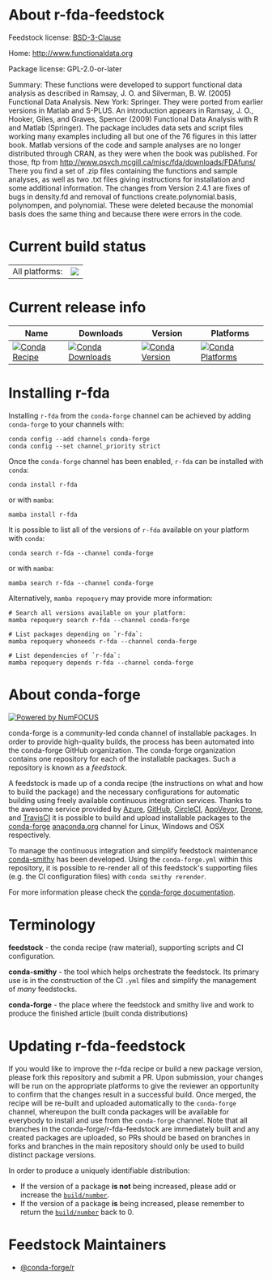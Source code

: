 About r-fda-feedstock
=====================

Feedstock license: [BSD-3-Clause](https://github.com/conda-forge/r-fda-feedstock/blob/main/LICENSE.txt)

Home: http://www.functionaldata.org

Package license: GPL-2.0-or-later

Summary: These functions were developed to support functional data analysis as described in Ramsay, J. O. and Silverman, B. W. (2005) Functional Data Analysis. New York: Springer.  They were ported from earlier versions in Matlab and S-PLUS.  An introduction appears in Ramsay, J. O., Hooker, Giles, and Graves, Spencer (2009) Functional Data Analysis with R and Matlab (Springer). The package includes data sets and script files working many examples including all but one of the 76 figures in this latter book.  Matlab versions of the code and sample analyses are no longer distributed through CRAN, as they were when the book was published.  For those, ftp from <http://www.psych.mcgill.ca/misc/fda/downloads/FDAfuns/> There you find a set of .zip files containing the functions and sample analyses, as well as two .txt files giving instructions for installation and some additional information. The changes from Version 2.4.1 are fixes of bugs in density.fd and removal of functions create.polynomial.basis, polynompen, and polynomial. These were deleted because the monomial basis does the same thing and because there were errors in the code.

Current build status
====================


<table><tr><td>All platforms:</td>
    <td>
      <a href="https://dev.azure.com/conda-forge/feedstock-builds/_build/latest?definitionId=4796&branchName=main">
        <img src="https://dev.azure.com/conda-forge/feedstock-builds/_apis/build/status/r-fda-feedstock?branchName=main">
      </a>
    </td>
  </tr>
</table>

Current release info
====================

| Name | Downloads | Version | Platforms |
| --- | --- | --- | --- |
| [![Conda Recipe](https://img.shields.io/badge/recipe-r--fda-green.svg)](https://anaconda.org/conda-forge/r-fda) | [![Conda Downloads](https://img.shields.io/conda/dn/conda-forge/r-fda.svg)](https://anaconda.org/conda-forge/r-fda) | [![Conda Version](https://img.shields.io/conda/vn/conda-forge/r-fda.svg)](https://anaconda.org/conda-forge/r-fda) | [![Conda Platforms](https://img.shields.io/conda/pn/conda-forge/r-fda.svg)](https://anaconda.org/conda-forge/r-fda) |

Installing r-fda
================

Installing `r-fda` from the `conda-forge` channel can be achieved by adding `conda-forge` to your channels with:

```
conda config --add channels conda-forge
conda config --set channel_priority strict
```

Once the `conda-forge` channel has been enabled, `r-fda` can be installed with `conda`:

```
conda install r-fda
```

or with `mamba`:

```
mamba install r-fda
```

It is possible to list all of the versions of `r-fda` available on your platform with `conda`:

```
conda search r-fda --channel conda-forge
```

or with `mamba`:

```
mamba search r-fda --channel conda-forge
```

Alternatively, `mamba repoquery` may provide more information:

```
# Search all versions available on your platform:
mamba repoquery search r-fda --channel conda-forge

# List packages depending on `r-fda`:
mamba repoquery whoneeds r-fda --channel conda-forge

# List dependencies of `r-fda`:
mamba repoquery depends r-fda --channel conda-forge
```


About conda-forge
=================

[![Powered by
NumFOCUS](https://img.shields.io/badge/powered%20by-NumFOCUS-orange.svg?style=flat&colorA=E1523D&colorB=007D8A)](https://numfocus.org)

conda-forge is a community-led conda channel of installable packages.
In order to provide high-quality builds, the process has been automated into the
conda-forge GitHub organization. The conda-forge organization contains one repository
for each of the installable packages. Such a repository is known as a *feedstock*.

A feedstock is made up of a conda recipe (the instructions on what and how to build
the package) and the necessary configurations for automatic building using freely
available continuous integration services. Thanks to the awesome service provided by
[Azure](https://azure.microsoft.com/en-us/services/devops/), [GitHub](https://github.com/),
[CircleCI](https://circleci.com/), [AppVeyor](https://www.appveyor.com/),
[Drone](https://cloud.drone.io/welcome), and [TravisCI](https://travis-ci.com/)
it is possible to build and upload installable packages to the
[conda-forge](https://anaconda.org/conda-forge) [anaconda.org](https://anaconda.org/)
channel for Linux, Windows and OSX respectively.

To manage the continuous integration and simplify feedstock maintenance
[conda-smithy](https://github.com/conda-forge/conda-smithy) has been developed.
Using the ``conda-forge.yml`` within this repository, it is possible to re-render all of
this feedstock's supporting files (e.g. the CI configuration files) with ``conda smithy rerender``.

For more information please check the [conda-forge documentation](https://conda-forge.org/docs/).

Terminology
===========

**feedstock** - the conda recipe (raw material), supporting scripts and CI configuration.

**conda-smithy** - the tool which helps orchestrate the feedstock.
                   Its primary use is in the construction of the CI ``.yml`` files
                   and simplify the management of *many* feedstocks.

**conda-forge** - the place where the feedstock and smithy live and work to
                  produce the finished article (built conda distributions)


Updating r-fda-feedstock
========================

If you would like to improve the r-fda recipe or build a new
package version, please fork this repository and submit a PR. Upon submission,
your changes will be run on the appropriate platforms to give the reviewer an
opportunity to confirm that the changes result in a successful build. Once
merged, the recipe will be re-built and uploaded automatically to the
`conda-forge` channel, whereupon the built conda packages will be available for
everybody to install and use from the `conda-forge` channel.
Note that all branches in the conda-forge/r-fda-feedstock are
immediately built and any created packages are uploaded, so PRs should be based
on branches in forks and branches in the main repository should only be used to
build distinct package versions.

In order to produce a uniquely identifiable distribution:
 * If the version of a package **is not** being increased, please add or increase
   the [``build/number``](https://docs.conda.io/projects/conda-build/en/latest/resources/define-metadata.html#build-number-and-string).
 * If the version of a package **is** being increased, please remember to return
   the [``build/number``](https://docs.conda.io/projects/conda-build/en/latest/resources/define-metadata.html#build-number-and-string)
   back to 0.

Feedstock Maintainers
=====================

* [@conda-forge/r](https://github.com/conda-forge/r/)

